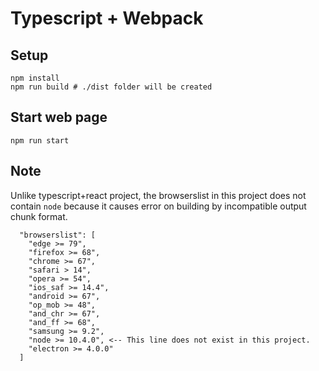 # Typescript + Webpack

## Setup
```shell
npm install
npm run build # ./dist folder will be created
```

## Start web page
```shell
npm run start
```

## Note
Unlike typescript+react project, the browserslist in this project does not contain `node`
because it causes error on building by incompatible output chunk format.
```
  "browserslist": [
    "edge >= 79",
    "firefox >= 68",
    "chrome >= 67",
    "safari > 14",
    "opera >= 54",
    "ios_saf >= 14.4",
    "android >= 67",
    "op_mob >= 48",
    "and_chr >= 67",
    "and_ff >= 68",
    "samsung >= 9.2",
    "node >= 10.4.0", <-- This line does not exist in this project.
    "electron >= 4.0.0"
  ]
```